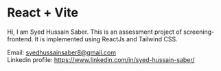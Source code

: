 # React + Vite

Hi, I am Syed Hussain Saber. This is an assessment project of screening-frontend. It is implemented using ReactJs and Tailwind CSS.

Email: syedhussainsaber8@gmail.com  <br/>
Linkedin profile: https://www.linkedin.com/in/syed-hussain-saber/

